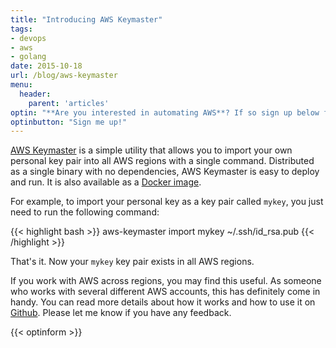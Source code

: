 ```yaml
---
title: "Introducing AWS Keymaster"
tags:
- devops
- aws
- golang
date: 2015-10-18
url: /blog/aws-keymaster
menu:
  header:
    parent: 'articles'
optin: "**Are you interested in automating AWS**? If so sign up below for my newsletter for updates"
optinbutton: "Sign me up!"
---
```


[AWS Keymaster](https://github.com/ryane/aws-keymaster) is a simple utility that allows you to import your own personal key pair into all AWS regions with a single command. Distributed as a single binary with no dependencies, AWS Keymaster is easy to deploy and run. It is also available as a [Docker image](https://hub.docker.com/r/ryane/aws-keymaster/).

<!--more-->

For example, to import your personal key as a key pair called `mykey`, you just need to run the following command:

{{< highlight bash >}}
aws-keymaster import mykey ~/.ssh/id_rsa.pub
{{< /highlight >}}

That's it. Now your `mykey` key pair exists in all AWS regions.

If you work with AWS across regions, you may find this useful. As someone who works with several different AWS accounts, this has definitely come in handy. You can read more details about how it works and how to use it on [Github](https://github.com/ryane/aws-keymaster). Please let me know if you have any feedback.

<!--  LocalWords:  mykey
 -->

{{< optinform >}}
